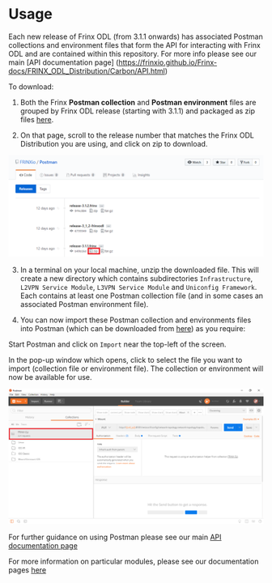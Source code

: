 # Usage
Each new release of Frinx ODL (from 3.1.1 onwards) has associated Postman collections and environment files that form the API for interacting with Frinx ODL and are contained within this repository. For more info please see our main [API documentation page] (https://frinxio.github.io/Frinx-docs/FRINX_ODL_Distribution/Carbon/API.html)  

To download:

1. Both the Frinx **Postman collection** and **Postman environment** files are grouped by Frinx ODL release (starting with 3.1.1) and packaged as zip files [here](https://github.com/FRINXio/Postman/releases). 
  
2. On that page, scroll to the release number that matches the Frinx ODL Distribution you are using, and click on zip to download.  

![Select release](zip-files.png "Select release")  

3. In a terminal on your local machine, unzip the downloaded file. This will create a new directory which contains subdirectories `Infrastructure`, `L2VPN Service Module`, `L3VPN Service Module` and `Uniconfig Framework`. Each contains at least one Postman collection file (and in some cases an associated Postman environment file).  

4. You can now import these Postman collection and environments files into Postman (which can be downloaded from [here](https://www.getpostman.com/)) as you require:  

Start Postman and click on `Import` near the top-left of the screen.   

In the pop-up window which opens, click to select the file you want to import (collection file or environment file). The collection or environment will now be available for use.  

![Import into Postman](import.png "Import into Postman")  

For further guidance on using Postman please see our main [API documentation page](https://frinxio.github.io/Frinx-docs/FRINX_ODL_Distribution/Carbon/API.html)  

For more information on particular modules, please see our documentation pages [here](https://frinxio.github.io/Frinx-docs/)



